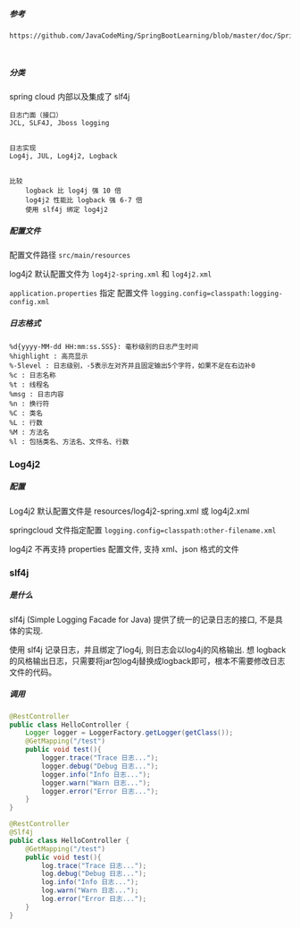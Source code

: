 ##### 参考

```
https://github.com/JavaCodeMing/SpringBootLearning/blob/master/doc/SpringBoot%E6%95%B4%E5%90%88Logback.md



```

##### 分类

spring cloud 内部以及集成了 slf4j

```
日志门面（接口）	
JCL, SLF4J, Jboss logging	


日志实现
Log4j, JUL, Log4j2, Logback


比较
    logback 比 log4j 强 10 倍
    log4j2 性能比 logback 强 6-7 倍
    使用 slf4j 绑定 log4j2
```

##### 配置文件

配置文件路径 `src/main/resources`

log4j2 默认配置文件为 `log4j2-spring.xml` 和 `log4j2.xml`

`application.properties` 指定 配置文件 `logging.config=classpath:logging-config.xml`

##### 日志格式

```
%d{yyyy-MM-dd HH:mm:ss.SSS}: 毫秒级别的日志产生时间
%highlight : 高亮显示
%-5level : 日志级别，-5表示左对齐并且固定输出5个字符，如果不足在右边补0
%c : 日志名称
%t : 线程名
%msg : 日志内容
%n : 换行符
%C : 类名
%L : 行数
%M : 方法名
%l : 包括类名、方法名、文件名、行数
```

### Log4j2

##### 配置

Log4j2 默认配置文件是 resources/log4j2-spring.xml 或 log4j2.xml

springcloud 文件指定配置 `logging.config=classpath:other-filename.xml`

log4j2 不再支持 properties 配置文件, 支持 xml、json 格式的文件

### slf4j

##### 是什么

slf4j (Simple Logging Facade for Java) 提供了统一的记录日志的接口, 不是具体的实现.

使用 slf4j 记录日志，并且绑定了log4j, 则日志会以log4j的风格输出. 想 logback 的风格输出日志，只需要将jar包log4j替换成logback即可，根本不需要修改日志文件的代码。

##### 调用

```java
@RestController
public class HelloController {
    Logger logger = LoggerFactory.getLogger(getClass());
    @GetMapping("/test")
    public void test(){
        logger.trace("Trace 日志...");
        logger.debug("Debug 日志...");
        logger.info("Info 日志...");
        logger.warn("Warn 日志...");
        logger.error("Error 日志...");
    }
}
```

```java
@RestController
@Slf4j
public class HelloController {
    @GetMapping("/test")
    public void test(){
        log.trace("Trace 日志...");
        log.debug("Debug 日志...");
        log.info("Info 日志...");
        log.warn("Warn 日志...");
        log.error("Error 日志...");
    }
}
```





